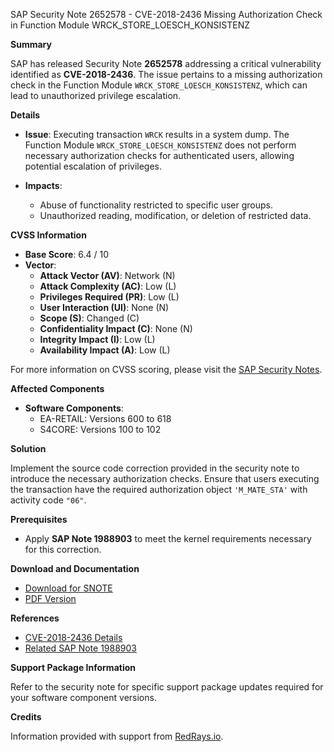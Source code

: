 SAP Security Note 2652578 - CVE-2018-2436 Missing Authorization Check in Function Module WRCK_STORE_LOESCH_KONSISTENZ

**Summary**

SAP has released Security Note **2652578** addressing a critical vulnerability identified as **CVE-2018-2436**. The issue pertains to a missing authorization check in the Function Module `WRCK_STORE_LOESCH_KONSISTENZ`, which can lead to unauthorized privilege escalation.

**Details**

- **Issue**: Executing transaction `WRCK` results in a system dump. The Function Module `WRCK_STORE_LOESCH_KONSISTENZ` does not perform necessary authorization checks for authenticated users, allowing potential escalation of privileges.
  
- **Impacts**:
  - Abuse of functionality restricted to specific user groups.
  - Unauthorized reading, modification, or deletion of restricted data.

**CVSS Information**

- **Base Score**: 6.4 / 10
- **Vector**:
  - **Attack Vector (AV)**: Network (N)
  - **Attack Complexity (AC)**: Low (L)
  - **Privileges Required (PR)**: Low (L)
  - **User Interaction (UI)**: None (N)
  - **Scope (S)**: Changed (C)
  - **Confidentiality Impact (C)**: None (N)
  - **Integrity Impact (I)**: Low (L)
  - **Availability Impact (A)**: Low (L)

For more information on CVSS scoring, please visit the [SAP Security Notes](https://me.sap.com/securitynotes).

**Affected Components**

- **Software Components**:
  - EA-RETAIL: Versions 600 to 618
  - S4CORE: Versions 100 to 102

**Solution**

Implement the source code correction provided in the security note to introduce the necessary authorization checks. Ensure that users executing the transaction have the required authorization object `'M_MATE_STA'` with activity code `"06"`.

**Prerequisites**

- Apply **SAP Note 1988903** to meet the kernel requirements necessary for this correction.

**Download and Documentation**

- [Download for SNOTE](https://notesdownloads.sap.com/note/0040000001336342018)
- [PDF Version](https://me.sap.com/sap/support/sfm/notes/print/0002652578?language=en-US&token=C37ED0D6CF33AA3EDE67BD033D3C5862)

**References**

- [CVE-2018-2436 Details](http://cve.mitre.org/cgi-bin/cvename.cgi?name=2018-2436)
- [Related SAP Note 1988903](https://me.sap.com/notes/1988903)

**Support Package Information**

Refer to the security note for specific support package updates required for your software component versions.

**Credits**

Information provided with support from [RedRays.io](https://redrays.io).